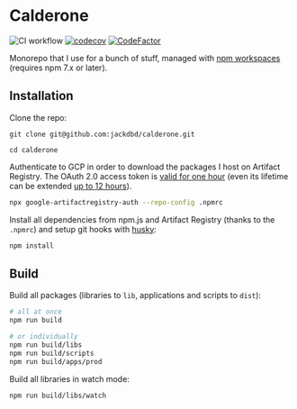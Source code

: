 # Calderone

![CI workflow](https://github.com/jackdbd/calderone/actions/workflows/ci.yaml/badge.svg) [![codecov](https://codecov.io/gh/jackdbd/calderone/branch/main/graph/badge.svg)](https://codecov.io/gh/jackdbd/calderone) [![CodeFactor](https://www.codefactor.io/repository/github/jackdbd/calderone/badge)](https://www.codefactor.io/repository/github/jackdbd/calderone)

Monorepo that I use for a bunch of stuff, managed with [npm workspaces](https://docs.npmjs.com/cli/v7/using-npm/workspaces/) (requires npm 7.x or later).

## Installation

Clone the repo:

```shell
git clone git@github.com:jackdbd/calderone.git

cd calderone
```

Authenticate to GCP in order to download the packages I host on Artifact Registry. The OAuth 2.0 access token is [valid for one hour](https://cloud.google.com/iam/docs/creating-short-lived-service-account-credentials#sa-credentials-oauth) (even its lifetime can be extended [up to 12 hours](https://stackoverflow.com/a/69712755/3036129)).

```sh
npx google-artifactregistry-auth --repo-config .npmrc
```

Install all dependencies from npm.js and Artifact Registry (thanks to the `.npmrc`) and setup git hooks with [husky](https://typicode.github.io/husky/):

```sh
npm install
```

## Build

Build all packages (libraries to `lib`, applications and scripts to `dist`):

```sh
# all at once
npm run build

# or individually
npm run build/libs
npm run build/scripts
npm run build/apps/prod
```

Build all libraries in watch mode:

```sh
npm run build/libs/watch
```
